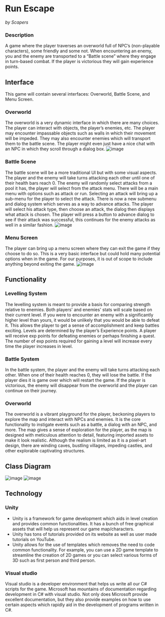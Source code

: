 # Run Escape
_by Scapers_
### Description
A game where the player traverses an overworld full of NPC’s (non-playable characters), some friendly and some not. When encountering an enemy, you and the enemy are transported to a “Battle scene” where they engage in turn-based combat. If the player is victorious they will gain experience points.
## Interface
This game will contain several interfaces: Overworld, Battle Scene, and Menu Screen.
### Overworld
The overworld is a very dynamic interface in which there are many choices. The player can interact with objects, the player’s enemies, etc. The player may encounter impassable objects such as walls in which their movement will be impeded. They may also encounter enemies which will transport them to the battle scene. The player might even just have a nice chat with an NPC in which they scroll through a dialog box.
![image](https://github.com/SamuelT95/Scapers/assets/64446306/84c33c48-9b50-4f0d-9490-283863badd97)

### Battle Scene
The battle scene will be a more traditional UI but with some visual aspects. The player and the enemy will take turns attacking each other until one of their health bars reach 0. The enemy will randomly select attacks from a pool it has, the player will select from the attack menu. There will be a main menu with options such as attack or run. Selecting an attack will bring up a sub-menu for the player to select the attack.
There is now a new submenu and dialog system which serves as a way to advance attacks. The player will select his attack type, then choose an attack, the dialog then displays what attack is chosen. The player will press a button to advance dialog to see if their attack was successful, this continues for the enemy attacks as well in a similar fashion.
![image](https://github.com/SamuelT95/Scapers/assets/64446306/4f46cbc4-261c-49fb-b58e-77913640689a)

### Menu Screen
The player can bring up a menu screen where they can exit the game if they choose to do so. This is a very basic interface but could hold many potential options when in the game. For our purposes, it is out of scope to include anything beyond exiting the game.
![image](https://github.com/SamuelT95/Scapers/assets/64446306/2441df09-c98f-4c52-a0ec-f5063410adfa)

## Functionality
### Levelling System
The levelling system is meant to provide a basis for comparing strength relative to enemies. Both players' and enemies' stats will scale based on their current level. If you were to encounter an enemy with a significantly higher level than yours, it would be unlikely that you would be able to defeat it. This allows the player to get a sense of accomplishment and keep battles exciting.
Levels are determined by the player’s Experience points. A player will receive exp points for defeating enemies or perhaps finishing a quest. The number of exp points required for gaining a level will increase every time the player increases in level.
### Battle System
In the battle system, the player and the enemy will take turns attacking each other. When one of their health reaches 0, they will lose the battle. If the player dies it is game over which will restart the game. If the player is victorious, the enemy will disappear from the overworld and the player can continue on their journey.
### Overworld
The overworld is a vibrant playground for the player, beckoning players to explore the map and interact with NPCs and enemies. It is the core functionality to instigate events such as a battle, a dialog with an NPC, and more. The map gives a sense of exploration for the player, as the map is designed with meticulous attention to detail, featuring imported assets to make it look realistic. Although the realism is limited as it is a pixel-art design, there are winding caves, bustling villages, impeding castles, and other explorable captivating structures.

## Class Diagram
![image](https://github.com/SamuelT95/Scapers/assets/64446306/0a2aff69-6771-47ef-911f-479257ce9649)
![image](https://github.com/SamuelT95/Scapers/assets/64446306/da615d00-d489-4e2a-ac7e-9713089f8f7e)

## Technology
### Unity
- Unity is a framework for game development which aids in level creation and provides common functionalities. It has a bunch of free graphical assets that will help us represent our game map/characters.
- Unity has tons of tutorials provided on its website as well as user made tutorials on YouTube.
- Unity allows for the use of templates which removes the need to code common functionality. For example, you can use a 2D game template to streamline the creation of 2D games or you can select various forms of 3D such as first person and third person.
### Visual studio
Visual studio is a developer environment that helps us write all our C# scripts for the game. Microsoft has mountains of documentation regarding development in C# with visual studio. Not only does Microsoft provide excellent documentation, but they also provide examples on how to use certain aspects which rapidly aid in the development of programs written in C#.

